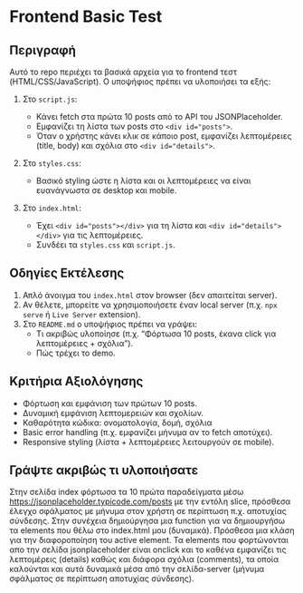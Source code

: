 # Frontend Basic Test

## Περιγραφή
Αυτό το repo περιέχει τα βασικά αρχεία για το frontend τεστ (HTML/CSS/JavaScript). Ο υποψήφιος πρέπει να υλοποιήσει τα εξής:

1. Στο `script.js`:
   - Κάνει fetch στα πρώτα 10 posts από το API του JSONPlaceholder.
   - Εμφανίζει τη λίστα των posts στο `<div id="posts">`.
   - Όταν ο χρήστης κάνει κλικ σε κάποιο post, εμφανίζει λεπτομέρειες (title, body) και σχόλια στο `<div id="details">`.

2. Στο `styles.css`:
   - Βασικό styling ώστε η λίστα και οι λεπτομέρειες να είναι ευανάγνωστα σε desktop και mobile.

3. Στο `index.html`:
   - Έχει `<div id="posts"></div>` για τη λίστα και `<div id="details"></div>` για τις λεπτομέρειες.
   - Συνδέει τα `styles.css` και `script.js`.

## Οδηγίες Εκτέλεσης
1. Απλό άνοιγμα του `index.html` στον browser (δεν απαιτείται server).
2. Αν θέλετε, μπορείτε να χρησιμοποιήσετε έναν local server (π.χ. `npx serve` ή `Live Server` extension).
3. Στο `README.md` ο υποψήφιος πρέπει να γράψει:
   - Τι ακριβώς υλοποίησε (π.χ. “Φόρτωσα 10 posts, έκανα click για λεπτομέρειες + σχόλια”).
   - Πώς τρέχει το demo.

## Κριτήρια Αξιολόγησης
- Φόρτωση και εμφάνιση των πρώτων 10 posts.
- Δυναμική εμφάνιση λεπτομερειών και σχολίων.
- Καθαρότητα κώδικα: ονοματολογία, δομή, σχόλια
- Basic error handling (π.χ. εμφανίζει μήνυμα αν το fetch αποτύχει).
- Responsive styling (λίστα + λεπτομέρειες λειτουργούν σε mobile).


## Γράψτε ακριβώς τι υλοποιήσατε

   Στην σελίδα index φόρτωσα τα 10 πρώτα παραδείγματα μέσω https://jsonplaceholder.typicode.com/posts
   με την εντόλη slice, πρόσθεσα έλεγχο σφάλματος με μήνυμα στον χρήστη σε περίπτωση
   π.χ. αποτυχίας σύνδεσης.
   Στην συνέχεια δημιούργησα μια function για να δημιουργήσω τα elements που θέλω στο index.html μου (δυναμικά). Πρόσθεσα μια κλάση για την διαφοροποίηση του active element. 
   Τα elements που φορτώνονται απο την σελίδα jsonplaceholder είναι onclick και το καθένα εμφανίζει τις λεπτομέρεις (details) καθώς και διάφορα σχόλια (comments),
   τα οποία καλούνται και αυτά δυναμικά μέσα από την σελίδα-server (μήνυμα σφάλματος σε περίπτωση αποτυχίας σύνδεσης).
   